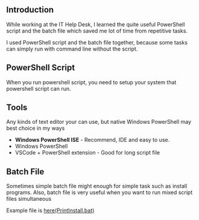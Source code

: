 ## Introduction
While working at the IT Help Desk, I learned the quite useful PowerShell script and the batch file which saved me lot of time from repetitive tasks.

I used PowerShell script and the batch file together, because some tasks can simply run with command line without the script.

## PowerShell Script
When you run powershell script, you need to setup your system that powershell script can run. 

## Tools
Any kinds of text editor your can use, but native Windows PowerShell may best choice in my ways
* **Windows PowerShell ISE** - Recommend, IDE and easy to use.
* Windows PowerShell
* VSCode + PowerShell extension - Good for long script file

## Batch File
Sometimes simple batch file might enough for simple task such as install programs. Also, batch file is very useful when you want to run mixed script files simultaneous

Example file is [here(PrintInstall.bat)](PrinterInstall.bat)


